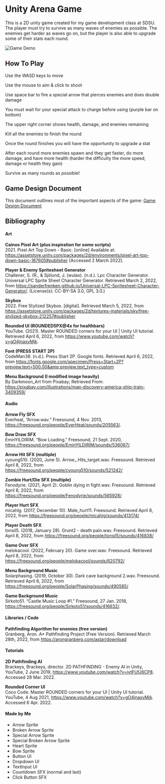 # Unity Arena Game
This is a 2D unity game created for my game development class at SDSU. The player must try to survive as many waves of enemies as possible. The enemies get harder as waves go on, but the player is also able to upgrade some of their stats each round.


![Game Demo](demo.gif)

## How To Play
Use the WASD keys to move

Use the mouse to aim & click to shoot

Use space bar to fire a special arrow that pierces enemies and does double damage

You must wait for your special attack to charge before using (purple bar on bottom)

The upper right corner shows health, damage, and enemies remaining

Kill all the enemies to finish the round

Once the round finishes you will have the opportunity to upgrade a stat

After each round more enemies spawn and they get faster, do more damage, and have more health (harder the difficulty the more speed, damage or health they gain)

Survive as many rounds as possible!

## Game Design Document
This document outlines most of the important aspects of the game: 
[Game Design Document](./Assets/Documentation/S22_GDD_2D_Kuhn_Owen.pdf)

## Bibliography

#### Art
**Cainos Pixel Art (plus inspiration for some scripts)**  
	2021. Pixel Art Top Down - Basic. [online] Available at: <https://assetstore.unity.com/packages/2d/environments/pixel-art-top-down-basic-187605#publisher> [Accessed 2 March 2022].

**Player & Enemy Spritesheet Generator**  
	Challener, S. (R., &amp; Sjölund, J. (wulax). (n.d.). Lpc Character Generator. Universal LPC Sprite Sheet Character Generator. Retrieved March 2, 2022, from https://sanderfrenken.github.io/Universal-LPC-Spritesheet-Character-Generator/. (License(s): CC-BY-SA 3.0, GPL 3.0.)

**Skybox**  
	2022. Free Stylized Skybox. [digital]. Retrieved March 5, 2022, from https://assetstore.unity.com/packages/2d/textures-materials/sky/free-stylized-skybox-212257#publisher

**Rounded UI (ROUNDED5PX@4x for healthbars)**  
	YouTube. (2021). Master ROUNDED corners for your UI | Unity UI tutorial. Retrieved April 6, 2022, from https://www.youtube.com/watch?v=gO4jnaxvMjk. 

**Font (PRESS START 2P)**  
	CodeMan38. (n.d.). Press Start 2P. Google fonts. Retrieved April 6, 2022, from https://fonts.google.com/specimen/Press+Start+2P?preview.text=500.00&amp;preview.text_type=custom 

**Menu Background (I modified image heavily)**  
	By Darkmoon_Art from Pixabay; Retrieved From: https://pixabay.com/illustrations/map-discovery-america-ship-train-3409359/


#### Audio
**Arrow Fly SFX**  
	Everheat, “Arrow.wav.” Freesound, 4 Nov. 2013, https://freesound.org/people/EverHeat/sounds/205563/. 
	
**Bow Draw SFX**  
	EminYILDIRIM. “Bow Loading.” Freesound, 21 Sept. 2020, https://freesound.org/people/EminYILDIRIM/sounds/536067/. 

**Arrow Hit SFX (multiple)**  
	cyoung510. (2020, June 5). Arrow_.Hits_target.wav. Freesound. Retrieved April 8, 2022, from https://freesound.org/people/cyoung510/sounds/521242/ 

**Zombie Hurt/Die SFX (multiple)**  
	Fenodyrie. (2021, April 2). Goblin dying in fight.wav. Freesound. Retrieved April 8, 2022, from https://freesound.org/people/Fenodyrie/sounds/565928/ 

**Player Hurt SFX**  
	micahlg. (2017, December 10). Male_hurt11. Freesound. Retrieved April 8, 2022, from https://freesound.org/people/micahlg/sounds/413174/ 

**Player Death SFX**  
	tonsil5. (2018, January 28). Grunt2 - death pain.wav. Freesound. Retrieved April 8, 2022, from https://freesound.org/people/tonsil5/sounds/416838/ 

**Game Over SFX**  
	melokacool. (2022, February 20). Game over.wav. Freesound. Retrieved April 8, 2022, from https://freesound.org/people/melokacool/sounds/620792/ 

**Menu Background Music**  
	Solarphasing. (2019, October 30). Dark cave background 2.wav. Freesound. Retrieved April 8, 2022, from https://freesound.org/people/SolarPhasing/sounds/490585/ 

**Game Background Music**  
	Sirkoto51. “Castle Music Loop #1.” Freesound, 27 Jan. 2018, https://freesound.org/people/Sirkoto51/sounds/416632/. 

#### Libraries / Code
**Pathfinding Algorithm for enemies (free version)**  
	Granberg, Aron. A* Pathfinding Project (Free Version). Retrieved March 28th, 2022, from https://arongranberg.com/astar/download


#### Tutorials
**2D Pathfinding AI**  
	Brackeys, Brackeys, director. 2D PATHFINDING - Enemy AI in Unity, YouTube, 2 June 2019, https://www.youtube.com/watch?v=jvtFUfJ6CP8. Accessed 28 Mar. 2022. 

**Rounded Corner UI**  
	Coco Code. Master ROUNDED corners for your UI | Unity UI tutorial. YouTube, 4 Aug 2021, https://www.youtube.com/watch?v=gO4jnaxvMjk. Accessed 6 Apr. 2022.

#### Made by Me
- Arrow Sprite
- Broken Arrow Sprite
- Special Arrow Sprite
- Special Broken Arrow Sprite
- Heart Sprite
- Bow Sprite
- Button UI
- Dropdown UI
- TextInput UI
- Countdown SFX (normal and last)
- Click Button SFX
